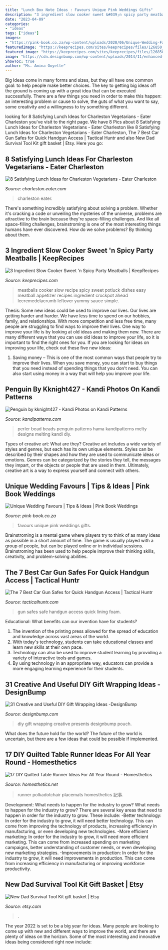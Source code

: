 ```yaml
---
title: "Lunch Box Note Ideas : Favours Unique Pink Weddings Gifts"
description: "3 ingredient slow cooker sweet &#039;n spicy party meatballs"
date: "2023-04-09"
categories:
- "ideas"
tags: ["ideas"]
images:
- "https://pink-book.co.za/wp-content/uploads/2020/06/Unique-Wedding-Favours_0005.jpg"
featuredImage: "https://keeprecipes.com/sites/keeprecipes/files/126850_1495320736_0.jpg"
featured_image: "https://keeprecipes.com/sites/keeprecipes/files/126850_1495320736_0.jpg"
image: "https://cdn.designbump.com/wp-content/uploads/2014/11/enhanced-buzz-9571-1353436186-2.jpg"
ShowToc: true
author: "Ms. Amina Goyette"
---
```



Big Ideas come in many forms and sizes, but they all have one common goal: to help people make better choices. The key to getting big ideas off the ground is coming up with a great idea that can be executed successfully. There are a few things you need in order to make this happen: an interesting problem or cause to solve, the guts of what you want to say, some creativity and a willingness to try something different.

	

		
looking for 8 Satisfying Lunch Ideas for Charleston Vegetarians - Eater Charleston you've visit to the right page. We have 8 Pics about 8 Satisfying Lunch Ideas for Charleston Vegetarians - Eater Charleston like 8 Satisfying Lunch Ideas for Charleston Vegetarians - Eater Charleston, The 7 Best Car Gun Safes for Quick Handgun Access | Tactical Huntr and also New Dad Survival Tool Kit gift basket | Etsy. Here you go:
		
    
## 8 Satisfying Lunch Ideas For Charleston Vegetarians - Eater Charleston

<img loading=lazy src="https://cdn.vox-cdn.com/thumbor/2w2VPga2ud58JWDXLctVUnfrifc=/156x0:1104x711/1200x900/filters:focal(156x0:1104x711)/cdn.vox-cdn.com/uploads/chorus_image/image/49412795/Screen_Shot_2016-04-27_at_9.24.22_AM.0.0.png" onerror="this.onerror=null;this.src='https://tse4.mm.bing.net/th?id=OIP.IbFGMZ06Jtwc0qxMPU-LHgEgDY&amp;pid=15.1';" alt="8 Satisfying Lunch Ideas for Charleston Vegetarians - Eater Charleston">

_Source: charleston.eater.com_

>charleston eater. 

	

There's something incredibly satisfying about solving a problem. Whether it's cracking a code or unveiling the mysteries of the universe, problems are attractive to the brain because they're space-filling challenges. And like all space-filling challenges, brainstroming is one of the most interesting things humans have ever discovered. How do we solve problems? By thinking about them.

    
## 3 Ingredient Slow Cooker Sweet &#039;n Spicy Party Meatballs | KeepRecipes

<img loading=lazy src="https://keeprecipes.com/sites/keeprecipes/files/126850_1495320736_0.jpg" onerror="this.onerror=null;this.src='https://tse2.mm.bing.net/th?id=OIP.arz-jAUzWpAF34wf-yfPzQHaLH&amp;pid=15.1';" alt="3 Ingredient Slow Cooker Sweet &#039;n Spicy Party Meatballs | KeepRecipes">

_Source: keeprecipes.com_

>meatballs cooker slow recipe spicy sweet potluck dishes easy meatball appetizer recipes ingredient crockpot ahead lecremedelacrumb leftover yummy sauce simple. 

	

Thesis: Some new ideas could be used to improve our lives.
Our lives are getting harder and harder. We have less time to spend on our hobbies, family, and relationships. With more competition and less free time, many people are struggling to find ways to improve their lives. One way to improve your life is by looking at old ideas and making them new. There are many different ways that you can use old ideas to improve your life, so it is important to find the right ones for you. If you are looking for ideas on improving your life, check out these five new ideas: 
1) Saving money – This is one of the most common ways that people try to improve their lives. When you save money, you can start to buy things that you need instead of spending things that you don't need. You can also start using money in a way that will help you improve your life.

    
## Penguin By Kknight427 - Kandi Photos On Kandi Patterns

<img loading=lazy src="https://photos.kandipatterns.com/619293e1-f40e-4c9d-9099-3caf113c4ebd/20150923_093501.resize_700x.jpg" onerror="this.onerror=null;this.src='https://tse2.mm.bing.net/th?id=OIP.BktyI4cWtY2_W0aO7uCNfAHaNK&amp;pid=15.1';" alt="Penguin by kknight427 - Kandi Photos on Kandi Patterns">

_Source: kandipatterns.com_

>perler bead beads penguin patterns hama kandipatterns melty designs melting kandi diy. 

	

Types of creative art: What are they?
Creative art includes a wide variety of styles and genres, but each has its own unique elements. Styles can be described by their shapes and how they are used to communicate ideas or emotions. Genres can be categorized by the stories they tell, the messages they impart, or the objects or people that are used in them. Ultimately, creative art is a way to express yourself and connect with others.

    
## Unique Wedding Favours | Tips &amp; Ideas | Pink Book Weddings

<img loading=lazy src="https://pink-book.co.za/wp-content/uploads/2020/06/Unique-Wedding-Favours_0005.jpg" onerror="this.onerror=null;this.src='https://tse3.mm.bing.net/th?id=OIP.6nQM0lyTrX1NIkmOH8hwPwHaKv&amp;pid=15.1';" alt="Unique Wedding Favours | Tips &amp; Ideas | Pink Book Weddings">

_Source: pink-book.co.za_

>favours unique pink weddings gifts. 

	

Brainstroming is a mental game where players try to think of as many ideas as possible in a short amount of time. The game is usually played with a group of people, but can be played online or in individual sessions. Brainstroming has been used to help people improve their thinking skills, creativity, and problem-solving abilities.

    
## The 7 Best Car Gun Safes For Quick Handgun Access | Tactical Huntr

<img loading=lazy src="https://tacticalhuntr.com/wp-content/uploads/2020/08/Gun-safe-2.jpg" onerror="this.onerror=null;this.src='https://tse1.mm.bing.net/th?id=OIP.--9S4uVt_OhLi3RNwIGscAHaEL&amp;pid=15.1';" alt="The 7 Best Car Gun Safes for Quick Handgun Access | Tactical Huntr">

_Source: tacticalhuntr.com_

>gun safes safe handgun access quick lining foam. 

	

Educational: What benefits can our invention have for students?
1. The invention of the printing press allowed for the spread of education and knowledge across vast areas of the world.
2. With today's technology, students can take educational classes and learn new skills at their own pace.
3. Technology can also be used to improve student learning by providing a variety of interactive tools and games.
4. By using technology in an appropriate way, educators can provide a more engaging learning experience for their students.

    
## 31 Creative And Useful DIY Gift Wrapping Ideas -DesignBump

<img loading=lazy src="https://cdn.designbump.com/wp-content/uploads/2014/11/enhanced-buzz-9571-1353436186-2.jpg" onerror="this.onerror=null;this.src='https://tse1.mm.bing.net/th?id=OIP.7wqp1Jid--EHppi9LEiwgwAAAA&amp;pid=15.1';" alt="31 Creative and Useful DIY Gift Wrapping Ideas -DesignBump">

_Source: designbump.com_

>diy gift wrapping creative presents designbump pouch. 

	

What does the future hold for the world?
The future of the world is uncertain, but there are a few ideas that could be possible if implemented.

    
## 17 DIY Quilted Table Runner Ideas For All Year Round - Homesthetics

<img loading=lazy src="https://cdn.homesthetics.net/wp-content/uploads/2016/01/20-DIY-Quilted-Table-Runner-Ideas-For-All-Year-Round-1.jpg" onerror="this.onerror=null;this.src='https://tse4.mm.bing.net/th?id=OIP.j2fekFfj0g3WONLKrW2EqwHaLH&amp;pid=15.1';" alt="17 DIY Quilted Table Runner Ideas For All Year Round - Homesthetics">

_Source: homesthetics.net_

>runner polkadotchair placemats homesthetics 記事. 

	

Development: What needs to happen for the industry to grow?
What needs to happen for the industry to grow? 
There are several key areas that need to happen in order for the industry to grow. These include: 
-Better technology: In order for the industry to grow, it will need better technology. This can come from improving the technology of products, increasing efficiency in manufacturing, or even developing new technologies. 
-More efficient marketing: In order for the industry to grow, it will need more efficient marketing. This can come from increased spending on marketing campaigns, better understanding of customer needs, or even developing new marketing strategies. 
-Improvements in production: In order for the industry to grow, it will need improvements in production. This can come from increasing efficiency in manufacturing or improving workforce productivity.

    
## New Dad Survival Tool Kit Gift Basket | Etsy

<img loading=lazy src="https://i.etsystatic.com/8745452/r/il/2f4da9/2356551271/il_794xN.2356551271_dca8.jpg" onerror="this.onerror=null;this.src='https://tse4.mm.bing.net/th?id=OIP.z8E4QVZCdsElgk83kX9d6AHaJ4&amp;pid=15.1';" alt="New Dad Survival Tool Kit gift basket | Etsy">

_Source: etsy.com_

>. 

	

The year 2022 is set to be a big year for ideas. Many people are looking to come up with new and different ways to improve the world, and there are plenty of ideas on the horizon. Some of the most interesting and innovative ideas being considered right now include: 

